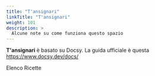 ```yaml
---
title: "T'ansignari"
linkTitle: "T'ansignari"
weight: 101
description: >
  Alcune note su come funziona questo spazio
---
```


**T'ansignari** è basato su Docsy. La guida ufficiale è questa <https://www.docsy.dev/docs/>

Elenco Ricette
